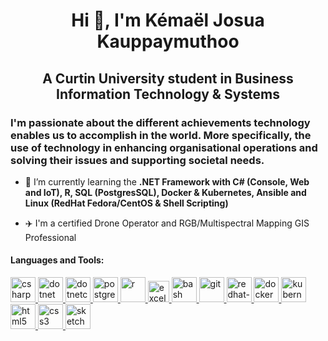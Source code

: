 <link rel="stylesheet" href="https://cdn.jsdelivr.net/gh/devicons/devicon@latest/devicon.min.css">
<h1 align="center">Hi 👋, I'm Kémaël Josua Kauppaymuthoo</h1>
<h2 align="center">A Curtin University student in Business Information Technology & Systems</h2>

<h3 align-"left">I'm passionate about the different achievements technology enables us to accomplish in the world. More specifically, the use of technology in enhancing organisational operations and solving their issues and supporting societal needs.</h3>

- 🌱 I’m currently learning the **.NET Framework with C# (Console, Web and IoT), R, SQL (PostgresSQL), Docker & Kubernetes, Ansible and Linux (RedHat Fedora/CentOS & Shell Scripting)**

- ✈️ I'm a certified Drone Operator and RGB/Multispectral Mapping GIS Professional


<h4 align="left">Languages and Tools:</h4>

<p align="left"><a href="https://www.w3schools.com/cs/" target="_blank"> <img src='https://cdn.jsdelivr.net/gh/devicons/devicon/icons/csharp/csharp-original.svg' alt="csharp" width="40" height="40"/><a href="https://dotnet.microsoft.com/" target="_blank"> <img src='https://cdn.jsdelivr.net/gh/devicons/devicon/icons/dotnetcore/dotnetcore-original.svg' alt="dotnet" width="40" height="40"/> </a><a href="https://dotnet.microsoft.com/" target="_blank"> <img src='https://cdn.jsdelivr.net/gh/devicons/devicon/icons/dot-net/dot-net-plain-wordmark.svg' alt="dotnetcore" width="40" height="40"/> </a><a href="https://www.postgresql.org" target="_blank"> <img src='https://cdn.jsdelivr.net/gh/devicons/devicon/icons/postgresql/postgresql-plain-wordmark.svg' alt="postgresql" width="40" height="40"/> </a><a href="https://www.r-project.org" target="_blank"> <img src='https://cdn.jsdelivr.net/gh/devicons/devicon/icons/r/r-original.svg' alt="r" width="40" height="40"/> </a><a href="https://support.microsoft.com/en-us/office/analyze-data-in-excel-3223aab8-f543-4fda-85ed-76bb0295ffc4" target="_blank"> <img src='https://upload.wikimedia.org/wikipedia/commons/3/34/Microsoft_Office_Excel_%282019–present%29.svg' alt="excel" width="34" height="34"/> </a><a href="https://www.w3schools.com/cs/" target="_blank"> <img src='https://cdn.jsdelivr.net/gh/devicons/devicon/icons/bash/bash-original.svg' alt="bash" width="40" height="40"/><a href="https://git-scm.com/" target="_blank"> <img src='https://cdn.jsdelivr.net/gh/devicons/devicon/icons/git/git-plain.svg' alt="git" width="40" height="40"/> </a><a href="https://www.redhat.com" target="_blank"> <img src='https://cdn.jsdelivr.net/gh/devicons/devicon/icons/redhat/redhat-original-wordmark.svg' alt="redhat-linux" width="40" height="40"/><!--<a href="https://www.ansible.com" target="_blank"> <img src="https://www.vectorlogo.zone/logos/ansible/ansible-icon.svg" alt="ansible" width="40" height="40"/> </a>--> </a><a href="https://www.docker.com/" target="_blank"> <img src='https://cdn.jsdelivr.net/gh/devicons/devicon/icons/docker/docker-plain.svg' alt="docker" width="40" height="40"/> </a><a href="https://kubernetes.io" target="_blank"> <img src='https://cdn.jsdelivr.net/gh/devicons/devicon/icons/kubernetes/kubernetes-plain.svg' alt="kubernetes" width="40" height="40"/> </a><a href="https://www.w3.org/html/" target="_blank"> <img src='https://cdn.jsdelivr.net/gh/devicons/devicon/icons/html5/html5-plain-wordmark.svg' alt="html5" width="40" height="40"/> </a><a href="https://www.w3.org/html/" target="_blank"> <img src='https://cdn.jsdelivr.net/gh/devicons/devicon/icons/css3/css3-plain-wordmark.svg' alt="css3" width="40" height="40"/> </a><a href="https://www.sketch.com/" target="_blank"> <img src="https://www.vectorlogo.zone/logos/sketchapp/sketchapp-icon.svg" alt="sketch" width="40" height="40"/> </a>
</p>
  
<!-- Upcoming:

<a href="https://sass-lang.com" target="_blank"> <img src='https://cdn.jsdelivr.net/gh/devicons/devicon/icons/sass/sass-original.svg' alt="sass" width="40" height="40"/> </a>
  
<a href="https://postman.com" target="_blank"> <img src="https://www.vectorlogo.zone/logos/getpostman/getpostman-icon.svg" alt="postman" width="40" height="40"/> </a>
  
<a href="https://tailwindcss.com/" target="_blank"> <img src='https://cdn.jsdelivr.net/gh/devicons/devicon/icons/tailwindcss/tailwindcss-plain.svg' alt="tailwind" width="40" height="40"/> </a>

<a href="https://getbootstrap.com" target="_blank"> <img src='https://cdn.jsdelivr.net/gh/devicons/devicon/icons/bootstrap/bootstrap-plain-wordmark.svg' alt="bootstrap" width="40" height="40"/> </a>
  
<a href="https://www.w3schools.com/js/default.asp" target="_blank"> <img src='https://cdn.jsdelivr.net/gh/devicons/devicon/icons/javascript/javascript-original.svg' alt="javascript" width="40" height="40"/> </a>
  
<a href="https://vuejs.org/" target="_blank"> <img src='https://cdn.jsdelivr.net/gh/devicons/devicon/icons/vuejs/vuejs-original-wordmark.svg' alt="vuejs" width="40" height="40"/> </a> 
  
<a href="https://vuetifyjs.com/en/" target="_blank"> <img src="https://bestofjs.org/logos/vuetify.svg" alt="vuetify" width="40" height="40"/> </a> 

<a href="https://www.nginx.com" target="_blank"> <img src='https://cdn.jsdelivr.net/gh/devicons/devicon/icons/nginx/nginx-original.svg' alt="nginx" width="40" height="40"/> </a>

-->
  


<!---
Kemael/Kemael is a ✨ special ✨ repository because its `README.md` (this file) appears on your GitHub profile.
You can click the Preview link to take a look at your changes.
--->
